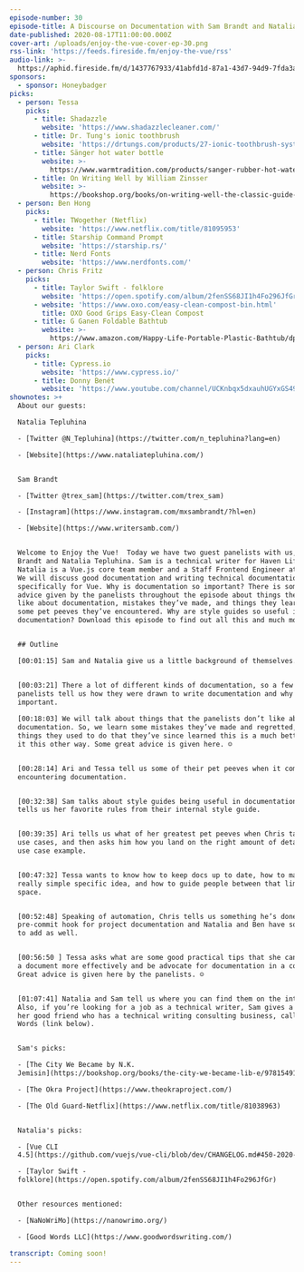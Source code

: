 ```yaml
---
episode-number: 30
episode-title: A Discourse on Documentation with Sam Brandt and Natalia Tepluhina
date-published: 2020-08-17T11:00:00.000Z
cover-art: /uploads/enjoy-the-vue-cover-ep-30.png
rss-link: 'https://feeds.fireside.fm/enjoy-the-vue/rss'
audio-link: >-
  https://aphid.fireside.fm/d/1437767933/41abfd1d-87a1-43d7-94d9-7fda3a5120e1/58aee178-ed06-40bf-86c4-ce65f43c5362.mp3
sponsors:
  - sponsor: Honeybadger
picks:
  - person: Tessa
    picks:
      - title: Shadazzle
        website: 'https://www.shadazzlecleaner.com/'
      - title: Dr. Tung's ionic toothbrush
        website: 'https://drtungs.com/products/27-ionic-toothbrush-system.html'
      - title: Sänger hot water bottle
        website: >-
          https://www.warmtradition.com/products/sanger-rubber-hot-water-bottle-made-in-germany-2-litres-blue
      - title: On Writing Well by William Zinsser
        website: >-
          https://bookshop.org/books/on-writing-well-the-classic-guide-to-writing-nonfiction-anniversary/9780060891541
  - person: Ben Hong
    picks:
      - title: TWogether (Netflix)
        website: 'https://www.netflix.com/title/81095953'
      - title: Starship Command Prompt
        website: 'https://starship.rs/'
      - title: Nerd Fonts
        website: 'https://www.nerdfonts.com/'
  - person: Chris Fritz
    picks:
      - title: Taylor Swift - folklore
        website: 'https://open.spotify.com/album/2fenSS68JI1h4Fo296JfGr'
      - website: 'https://www.oxo.com/easy-clean-compost-bin.html'
        title: OXO Good Grips Easy-Clean Compost
      - title: G Ganen Foldable Bathtub
        website: >-
          https://www.amazon.com/Happy-Life-Portable-Plastic-Bathtub/dp/B008XSXQIO
  - person: Ari Clark
    picks:
      - title: Cypress.io
        website: 'https://www.cypress.io/'
      - title: Donny Benét
        website: 'https://www.youtube.com/channel/UCKnbqx5dxauhUGYxGS49c7Q'
shownotes: >+
  About our guests:

  Natalia Tepluhina 

  - [Twitter @N_Tepluhina](https://twitter.com/n_tepluhina?lang=en)

  - [Website](https://www.nataliatepluhina.com/)


  Sam Brandt

  - [Twitter @trex_sam](https://twitter.com/trex_sam)

  - [Instagram](https://www.instagram.com/mxsambrandt/?hl=en)

  - [Website](https://www.writersamb.com/)


  Welcome to Enjoy the Vue!  Today we have two guest panelists with us, Sam
  Brandt and Natalia Tepluhina. Sam is a technical writer for Haven Life and
  Natalia is a Vue.js core team member and a Staff Frontend Engineer at GitLab.
  We will discuss good documentation and writing technical documentation
  specifically for Vue. Why is documentation so important? There is some great
  advice given by the panelists throughout the episode about things they don’t
  like about documentation, mistakes they’ve made, and things they learned, and
  some pet peeves they’ve encountered. Why are style guides so useful in
  documentation? Download this episode to find out all this and much more! 


  ## Outline

  [00:01:15] Sam and Natalia give us a little background of themselves.


  [00:03:21] There a lot of different kinds of documentation, so a few of the
  panelists tell us how they were drawn to write documentation and why it’s so
  important. 
   
  [00:18:03] We will talk about things that the panelists don’t like about
  documentation. So, we learn some mistakes they’ve made and regretted, and
  things they used to do that they’ve since learned this is a much better doing
  it this other way. Some great advice is given here. ☺


  [00:28:14] Ari and Tessa tell us some of their pet peeves when it comes to
  encountering documentation. 


  [00:32:38] Sam talks about style guides being useful in documentation. Natalia
  tells us her favorite rules from their internal style guide. 


  [00:39:35] Ari tells us what of her greatest pet peeves when Chris talks about
  use cases, and then asks him how you land on the right amount of detail in a
  use case example. 


  [00:47:32] Tessa wants to know how to keep docs up to date, how to manage the
  really simple specific idea, and how to guide people between that liminal
  space.


  [00:52:48] Speaking of automation, Chris tells us something he’s done in a
  pre-commit hook for project documentation and Natalia and Ben have something
  to add as well. 


  [00:56:50 ] Tessa asks what are some good practical tips that she can apply to
  a document more effectively and be advocate for documentation in a company.
  Great advice is given here by the panelists. ☺


  [01:07:41] Natalia and Sam tell us where you can find them on the internet.
  Also, if you’re looking for a job as a technical writer, Sam gives a plug for
  her good friend who has a technical writing consulting business, called Good
  Words (link below). 


  Sam's picks:

  - [The City We Became by N.K.
  Jemisin](https://bookshop.org/books/the-city-we-became-lib-e/9781549157257)

  - [The Okra Project](https://www.theokraproject.com/)

  - [The Old Guard-Netflix](https://www.netflix.com/title/81038963)


  Natalia's picks:

  - [Vue CLI
  4.5](https://github.com/vuejs/vue-cli/blob/dev/CHANGELOG.md#450-2020-07-24)

  - [Taylor Swift -
  folklore](https://open.spotify.com/album/2fenSS68JI1h4Fo296JfGr)


  Other resources mentioned:

  - [NaNoWriMo](https://nanowrimo.org/)

  - [Good Words LLC](https://www.goodwordswriting.com/)

transcript: Coming soon!
---
```

